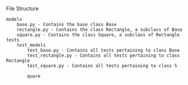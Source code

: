 File Structure

    models
        base.py - Contains the base class Base
        rectangle.py - Contains the class Rectangle, a subclass of Base
        square.py - Contains the class Square, a subclass of Rectangle
    tests
        test_models
            test_base.py - Contains all tests pertaining to class Base
            test_rectangle.py - Contains all tests pertaining to class Rectangle
            test_square.py - Contains all tests pertaining to class S

            quare
